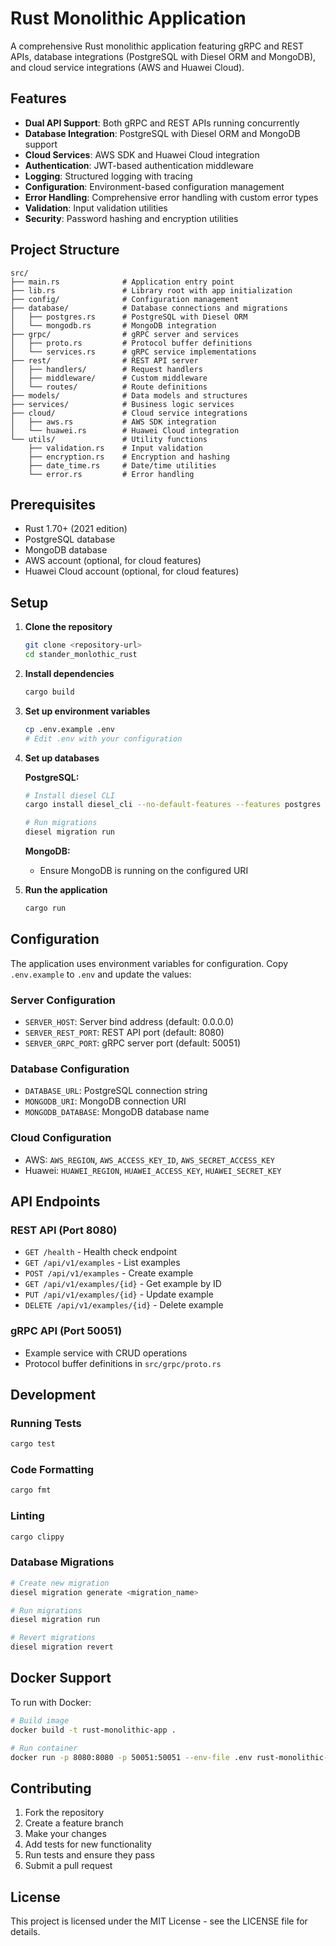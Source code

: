 # Rust Monolithic Application

A comprehensive Rust monolithic application featuring gRPC and REST APIs, database integrations (PostgreSQL with Diesel ORM and MongoDB), and cloud service integrations (AWS and Huawei Cloud).

## Features

- **Dual API Support**: Both gRPC and REST APIs running concurrently
- **Database Integration**: PostgreSQL with Diesel ORM and MongoDB support
- **Cloud Services**: AWS SDK and Huawei Cloud integration
- **Authentication**: JWT-based authentication middleware
- **Logging**: Structured logging with tracing
- **Configuration**: Environment-based configuration management
- **Error Handling**: Comprehensive error handling with custom error types
- **Validation**: Input validation utilities
- **Security**: Password hashing and encryption utilities

## Project Structure

```
src/
├── main.rs              # Application entry point
├── lib.rs               # Library root with app initialization
├── config/              # Configuration management
├── database/            # Database connections and migrations
│   ├── postgres.rs      # PostgreSQL with Diesel ORM
│   └── mongodb.rs       # MongoDB integration
├── grpc/                # gRPC server and services
│   ├── proto.rs         # Protocol buffer definitions
│   └── services.rs      # gRPC service implementations
├── rest/                # REST API server
│   ├── handlers/        # Request handlers
│   ├── middleware/      # Custom middleware
│   └── routes/          # Route definitions
├── models/              # Data models and structures
├── services/            # Business logic services
├── cloud/               # Cloud service integrations
│   ├── aws.rs           # AWS SDK integration
│   └── huawei.rs        # Huawei Cloud integration
└── utils/               # Utility functions
    ├── validation.rs    # Input validation
    ├── encryption.rs    # Encryption and hashing
    ├── date_time.rs     # Date/time utilities
    └── error.rs         # Error handling
```

## Prerequisites

- Rust 1.70+ (2021 edition)
- PostgreSQL database
- MongoDB database
- AWS account (optional, for cloud features)
- Huawei Cloud account (optional, for cloud features)

## Setup

1. **Clone the repository**

   ```bash
   git clone <repository-url>
   cd stander_monlothic_rust
   ```

2. **Install dependencies**

   ```bash
   cargo build
   ```

3. **Set up environment variables**

   ```bash
   cp .env.example .env
   # Edit .env with your configuration
   ```

4. **Set up databases**

   **PostgreSQL:**

   ```bash
   # Install diesel CLI
   cargo install diesel_cli --no-default-features --features postgres

   # Run migrations
   diesel migration run
   ```

   **MongoDB:**
   - Ensure MongoDB is running on the configured URI

5. **Run the application**

   ```bash
   cargo run
   ```

## Configuration

The application uses environment variables for configuration. Copy `.env.example` to `.env` and update the values:

### Server Configuration

- `SERVER_HOST`: Server bind address (default: 0.0.0.0)
- `SERVER_REST_PORT`: REST API port (default: 8080)
- `SERVER_GRPC_PORT`: gRPC server port (default: 50051)

### Database Configuration

- `DATABASE_URL`: PostgreSQL connection string
- `MONGODB_URI`: MongoDB connection URI
- `MONGODB_DATABASE`: MongoDB database name

### Cloud Configuration

- AWS: `AWS_REGION`, `AWS_ACCESS_KEY_ID`, `AWS_SECRET_ACCESS_KEY`
- Huawei: `HUAWEI_REGION`, `HUAWEI_ACCESS_KEY`, `HUAWEI_SECRET_KEY`

## API Endpoints

### REST API (Port 8080)

- `GET /health` - Health check endpoint
- `GET /api/v1/examples` - List examples
- `POST /api/v1/examples` - Create example
- `GET /api/v1/examples/{id}` - Get example by ID
- `PUT /api/v1/examples/{id}` - Update example
- `DELETE /api/v1/examples/{id}` - Delete example

### gRPC API (Port 50051)

- Example service with CRUD operations
- Protocol buffer definitions in `src/grpc/proto.rs`

## Development

### Running Tests

```bash
cargo test
```

### Code Formatting

```bash
cargo fmt
```

### Linting

```bash
cargo clippy
```

### Database Migrations

```bash
# Create new migration
diesel migration generate <migration_name>

# Run migrations
diesel migration run

# Revert migrations
diesel migration revert
```

## Docker Support

To run with Docker:

```bash
# Build image
docker build -t rust-monolithic-app .

# Run container
docker run -p 8080:8080 -p 50051:50051 --env-file .env rust-monolithic-app
```

## Contributing

1. Fork the repository
2. Create a feature branch
3. Make your changes
4. Add tests for new functionality
5. Run tests and ensure they pass
6. Submit a pull request

## License

This project is licensed under the MIT License - see the LICENSE file for details.
